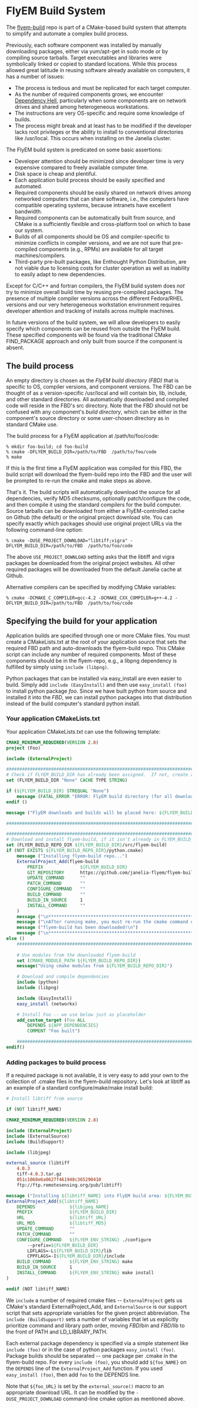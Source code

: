 FlyEM Build System
==================

The [flyem-build](https://github.com/janelia-flyem/flyem-build) repo is part of a CMake-based build system that attempts to simplify and automate a complex build process.  

Previously, each software component was installed by manually downloading packages, either via yum/apt-get in sudo mode or by compiling source tarballs.  Target executables and libraries were symbolically linked or copied to standard locations.  While this process allowed great latitude in reusing software already available on computers, it has a number of issues:

* The process is tedious and must be replicated for each target computer.
* As the number of required components grows, we encounter [Dependency Hell](http://en.wikipedia.org/wiki/Dependency_hell), particularly when some components are on network drives and shared among heterogeneous workstations.
* The instructions are very OS-specific and require some knowledge of builds.
* The process might break and at least has to be modified if the developer lacks root privileges or the ability to install to conventional directories like /usr/local.  This occurs when installing on the Janelia cluster.

The FlyEM build system is predicated on some basic assertions:

* Developer attention should be minimized since developer time is very expensive compared to freely available computer time.
* Disk space is cheap and plentiful.
* Each application build process should be easily specified and automated.
* Required components should be easily shared on network drives among networked computers that can share software, i.e., the computers have compatible operating systems, because intranets have excellent bandwidth.
* Required components can be automatically built from source, and CMake is a sufficiently flexible and cross-platform tool on which to base our system.
* Builds of all components should be OS and compiler-specific to minimize conflicts in compiler versions, and we are not sure that pre-compiled components (e.g., RPMs) are available for all target machines/compilers.
* Third-party pre-built packages, like Enthought Python Distribution, are not viable due to licensing costs for cluster operation as well as inability to easily adapt to new dependencies.

Except for C/C++ and fortran compilers, the FlyEM build system does *not* try to minimize overall build time by reusing pre-compiled packages.  The presence of multiple compiler versions across the different Fedora/RHEL versions and our very heterogeneous workstation environment requires developer attention and tracking of installs across multiple machines.  

In future versions of the build system, we will allow developers to easily specify which components can be reused from outside the FlyEM build.  These specified components will be found via the traditional CMake FIND_PACKAGE approach and only built from source if the component is absent.

## The build process

An empty directory is chosen as the *FlyEM build directory (FBD)* that is specific to OS, compiler versions, and component versions.  The FBD can be thought of as a version-specific /usr/local and will contain bin, lib, include, and other standard directories.  All automatically downloaded and compiled code will reside in the FBD's src directory.  Note that the FBD should not be confused with any component's *build directory*, which can be either in the component's source directory or some user-chosen directory as in standard CMake use.

The build process for a FlyEM application at /path/to/foo/code:

    % mkdir foo-build; cd foo-build
    % cmake -DFLYEM_BUILD_DIR=/path/to/FBD  /path/to/foo/code
    % make

If this is the first time a FlyEM application was compiled for this FBD, the build script will download the flyem-build repo into the FBD and the user will be prompted to re-run the cmake and make steps as above.

That's it.  The build scripts will automatically download the source for all dependencies, verify MD5 checksums, optionally patch/configure the code, and then compile it using the standard compilers for the build computer.  Source tarballs can be downloaded from either a FlyEM-controlled
cache on Github (the default) or the original project download site.  You can specify exactly which packages should use original project URLs via the following command-line option:

    % cmake -DUSE_PROJECT_DOWNLOAD="libtiff;vigra" -DFLYEM_BUILD_DIR=/path/to/FBD  /path/to/foo/code

The above `USE_PROJECT_DOWNLOAD` setting asks that the libtiff and vigra packages be downloaded from the original project websites.  All other required packages will be downloaded from the default Janelia cache at Github.

Alternative compilers can be specified by modifying CMake variables:

    % cmake -DCMAKE_C_COMPILER=gcc-4.2 -DCMAKE_CXX_COMPILER=g++-4.2 -DFLYEM_BUILD_DIR=/path/to/FBD  /path/to/foo/code
    
## Specifying the build for your application

Application builds are specified through one or more CMake files.  You must create a CMakeLists.txt at the root of your application source that sets the required FBD path and auto-downloads the flyem-build repo.  This CMake script can include any number of required components.  Most of these components should be in the flyem-repo, e.g., a libpng dependency is fulfilled by simply using `include (libpng)`.  

Python packages that can be installed via easy_install are even easier to build.  Simply add `include (EasyInstall)` and then use `easy_install (foo)` to install python package *foo*.  Since we have built python from source and installed it into the *FBD*, we can install python packages into that distribution instead of the build computer's standard python install.

### Your application CMakeLists.txt

Your application CMakeLists.txt can use the following template:

```cmake
CMAKE_MINIMUM_REQUIRED(VERSION 2.8)
project (Foo)

include (ExternalProject)

############################################################################
# Check if FLYEM_BUILD_DIR has already been assigned.  If not, create a default.
set (FLYEM_BUILD_DIR "None" CACHE TYPE STRING)

if (${FLYEM_BUILD_DIR} STREQUAL "None")
    message (FATAL_ERROR "ERROR: FlyEM build directory (for all downloads & builds) should be specified via -DFLYEM_BUILD_DIR=<path> on cmake command line.")
endif ()

message ("FlyEM downloads and builds will be placed here: ${FLYEM_BUILD_DIR}")

############################################################################

############################################################################
# Download and install flyem-build, if it isn't already in FLYEM_BUILD_DIR.
set (FLYEM_BUILD_REPO_DIR ${FLYEM_BUILD_DIR}/src/flyem-build)
if (NOT EXISTS ${FLYEM_BUILD_REPO_DIR}/python.cmake)
    message ("Installing flyem-build repo...")
    ExternalProject_Add(flyem-build
        PREFIX              ${FLYEM_BUILD_DIR}
        GIT_REPOSITORY      https://github.com/janelia-flyem/flyem-build.git
        UPDATE_COMMAND      ""
        PATCH_COMMAND       ""
        CONFIGURE_COMMAND   "" 
        BUILD_COMMAND       ""
        BUILD_IN_SOURCE     1
        INSTALL_COMMAND     ""
    )
    message ("\n**********************************************************\n")
    message ("\nAfter running make, you must re-run the cmake command once")
    message ("flyem-build has been downloaded!\n")
    message ("\n***********************************************************\n")
else ()
    ############################################################################
    
    # Use modules from the downloaded flyem-build
    set (CMAKE_MODULE_PATH ${FLYEM_BUILD_REPO_DIR})
    message("Using cmake modules from ${FLYEM_BUILD_REPO_DIR}")

    # Download and compile dependencies
    include (python)
    include (libpng)

    include (EasyInstall)
    easy_install (networkx)

    # Install Foo -- we use below just as placeholder
    add_custom_target (Foo ALL
        DEPENDS ${APP_DEPENDENCIES}
        COMMENT "Foo built")

    ############################################################################
endif()
```

### Adding packages to build process

If a required package is not available, it is very easy to add your own to the collection of .cmake files in the flyem-build repository. Let's look at libtiff as an example of a standard configure/make/make install build:

```cmake
# Install libtiff from source

if (NOT libtiff_NAME)

CMAKE_MINIMUM_REQUIRED(VERSION 2.8)

include (ExternalProject)
include (ExternalSource)
include (BuildSupport)

include (libjpeg)

external_source (libtiff
    4.0.3
    tiff-4.0.3.tar.gz
    051c1068e6a0627f461948c365290410
    ftp://ftp.remotesensing.org/pub/libtiff)

message ("Installing ${libtiff_NAME} into FlyEM build area: ${FLYEM_BUILD_DIR} ...")
ExternalProject_Add(${libtiff_NAME}
    DEPENDS             ${libjpeg_NAME}
    PREFIX              ${FLYEM_BUILD_DIR}
    URL                 ${libtiff_URL}
    URL_MD5             ${libtiff_MD5}
    UPDATE_COMMAND      ""
    PATCH_COMMAND       ""
    CONFIGURE_COMMAND   ${FLYEM_ENV_STRING} ./configure 
        --prefix=${FLYEM_BUILD_DIR}
        LDFLAGS=-L${FLYEM_BUILD_DIR}/lib
        CPPFLAGS=-I${FLYEM_BUILD_DIR}/include
    BUILD_COMMAND       ${FLYEM_ENV_STRING} make
    BUILD_IN_SOURCE     1
    INSTALL_COMMAND     ${FLYEM_ENV_STRING} make install
)

endif (NOT libtiff_NAME)
```

We `include` a number of required cmake files -- `ExternalProject` gets us CMake's standard ExternalProject_Add, and `ExternalSource` is our support script that sets appropriate variables for the given project abbreviation.  The `include (BuildSupport)` sets a number of variables that let us explicitly prioritize command and library path order, moving *FBD*/bin and *FBD*/lib to the front of PATH and LD_LIBRARY_PATH.

Each external package dependency is specified via a simple statement like `include (foo)` or in the case of python packages `easy_install (foo)`.  Package builds should be separated -- one package per .cmake in the flyem-build repo.  For every `include (foo)`, you should add `${foo_NAME}` on the `DEPENDS` line of the `ExternalProject_Add` function.  If you used `easy_install (foo)`, then add `foo` to the DEPENDS line.

Note that `${foo_URL}` is set by the `external_source()` macro to an appropriate download URL.  It can be modified by the `-DUSE_PROJECT_DOWNLOAD` command-line cmake option as mentioned above.

